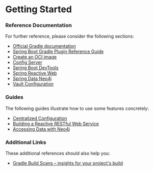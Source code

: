 # Getting Started

### Reference Documentation
For further reference, please consider the following sections:

* [Official Gradle documentation](https://docs.gradle.org)
* [Spring Boot Gradle Plugin Reference Guide](https://docs.spring.io/spring-boot/3.4.2/gradle-plugin)
* [Create an OCI image](https://docs.spring.io/spring-boot/3.4.2/gradle-plugin/packaging-oci-image.html)
* [Config Server](https://docs.spring.io/spring-cloud-config/reference/server.html)
* [Spring Boot DevTools](https://docs.spring.io/spring-boot/3.4.2/reference/using/devtools.html)
* [Spring Reactive Web](https://docs.spring.io/spring-boot/3.4.2/reference/web/reactive.html)
* [Spring Data Neo4j](https://docs.spring.io/spring-boot/3.4.2/reference/data/nosql.html#data.nosql.neo4j)
* [Vault Configuration](https://docs.spring.io/spring-cloud-vault/reference/)

### Guides
The following guides illustrate how to use some features concretely:

* [Centralized Configuration](https://spring.io/guides/gs/centralized-configuration/)
* [Building a Reactive RESTful Web Service](https://spring.io/guides/gs/reactive-rest-service/)
* [Accessing Data with Neo4j](https://spring.io/guides/gs/accessing-data-neo4j/)

### Additional Links
These additional references should also help you:

* [Gradle Build Scans – insights for your project's build](https://scans.gradle.com#gradle)

